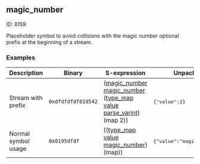 ## magic_number

ID: 8159

Placeholder symbol to avoid collisions with the magic number optional prefix at the beginning of a stream.

### Examples

| Description | Binary | S-expression | Unpacked |
|----|----|----|----|
| Stream with prefix | `0xdfdfdfdf019542` | ([magic_number](./magic_number.md) [magic_number](./magic_number.md) ([type_map](./type_map.md) [value](./value.md) [parse_varint](./parse_varint.md)) (map 2)) | <pre>{"value":2}</pre> |
| Normal symbol usage | `0x0195dfdf` | (([type_map](./type_map.md) [value](./value.md) [magic_number](./magic_number.md)) (map)) | <pre>{"value":"magic_number"}</pre> |